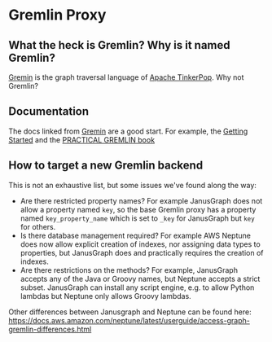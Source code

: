 # Gremlin Proxy

## What the heck is Gremlin?  Why is it named Gremlin?

[Gremin](https://tinkerpop.apache.org/gremlin.html) is the graph traversal language of
[Apache TinkerPop](https://tinkerpop.apache.org/).  Why not Gremlin?

## Documentation

The docs linked from [Gremin](https://tinkerpop.apache.org/gremlin.html) are a good start.   For
example, the [Getting Started](http://tinkerpop.apache.org/docs/current/tutorials/getting-started/)
and the [PRACTICAL GREMLIN book](http://kelvinlawrence.net/book/Gremlin-Graph-Guide.html)

## How to target a new Gremlin backend

This is not an exhaustive list, but some issues we've found along the way:
  - Are there restricted property names?  For example JanusGraph does not allow a property named
  `key`, so the base Gremlin proxy has a property named `key_property_name` which is set to `_key`
  for JanusGraph but `key` for others.
  - Is there database management required?  For example AWS Neptune does now allow explicit creation
  of indexes, nor assigning data types to properties, but JanusGraph does and practically requires
  the creation of indexes.
  - Are there restrictions on the methods? For example, JanusGraph accepts any of the Java or Groovy
  names, but Neptune accepts a strict subset. JanusGraph can install any script engine, e.g. to
  allow Python lambdas but Neptune only allows Groovy lambdas.

Other differences between Janusgraph and Neptune can be found here:
https://docs.aws.amazon.com/neptune/latest/userguide/access-graph-gremlin-differences.html
